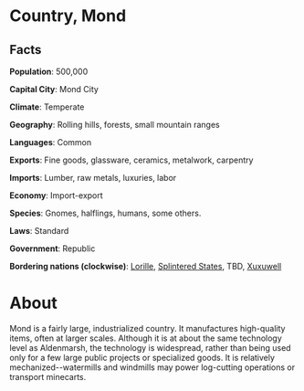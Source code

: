 # Country, Mond
## Facts
**Population**: 500,000

**Capital City**: Mond City

**Climate**: Temperate

**Geography**: Rolling hills, forests, small mountain ranges

**Languages**: Common

**Exports**: Fine goods, glassware, ceramics, metalwork, carpentry

**Imports**: Lumber, raw metals, luxuries, labor

**Economy**: Import-export

**Species**: Gnomes, halflings, humans, some others.

**Laws**: Standard

**Government**: Republic

**Bordering nations (clockwise)**: [Lorille](lorille.md), [Splintered States](splintered_states.md), TBD, [Xuxuwell](xuxuwell.md)

# About
Mond is a fairly large, industrialized country. It manufactures high-quality items, often at larger scales. Although it is at about the same technology level as Aldenmarsh, the technology is widespread, rather than being used only for a few large public projects or specialized goods. It is relatively mechanized--watermills and windmills may power log-cutting operations or transport minecarts.
